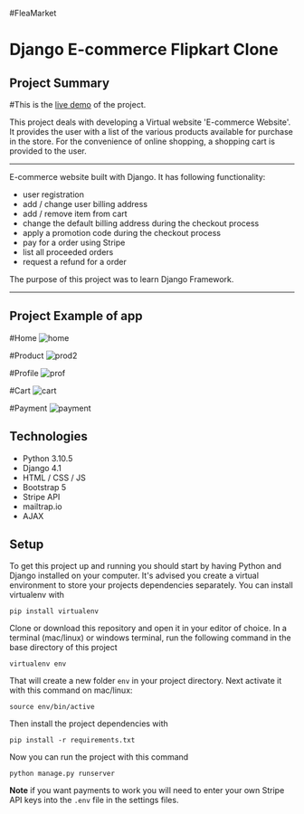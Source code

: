 #FleaMarket
# Django E-commerce Flipkart Clone
## Project Summary
#This is the [live demo](https://mubinattar.pythonanywhere.com/) of the project.


This project deals with developing a Virtual website 'E-commerce Website'. It provides the user with a list of the various products available for purchase in the store. For the convenience of online shopping, a shopping cart is provided to the user.

---
E-commerce website built with Django. It has following functionality:
- user registration
- add / change user billing address
- add / remove item from cart
- change the default billing address during the checkout process
- apply a promotion code during the checkout process
- pay for a order using Stripe
- list all proceeded orders
- request a refund for a order

The purpose of this project was to learn Django Framework.

----

## Project Example of app

#Home
![home](https://user-images.githubusercontent.com/73256167/191462856-509a1670-f5d0-4685-9cd6-52bbd8f34d4e.png)

#Product
![prod2](https://user-images.githubusercontent.com/73256167/191462975-b57a7736-9c60-4930-9f16-350eff30a078.png)


#Profile
![prof](https://user-images.githubusercontent.com/73256167/191463122-3ad6e148-db01-42c0-b7ec-3f3b5b03efdf.png)

#Cart
![cart](https://user-images.githubusercontent.com/73256167/191463205-cae6d823-4c70-4d74-83f5-a9d9343675dc.png)

#Payment
![payment](https://user-images.githubusercontent.com/73256167/191463302-9c421a73-c216-40b5-ab4f-abf985924231.png)

## Technologies

- Python 3.10.5
- Django 4.1
- HTML / CSS / JS
- Bootstrap 5
- Stripe API
- mailtrap.io
- AJAX

## Setup

To get this project up and running you should start by having Python and Django installed on your computer. It's advised you create a virtual environment to store your projects dependencies separately. You can install virtualenv with

```
pip install virtualenv
```

Clone or download this repository and open it in your editor of choice. In a terminal (mac/linux) or windows terminal, run the following command in the base directory of this project

```
virtualenv env
```

That will create a new folder `env` in your project directory. Next activate it with this command on mac/linux:

```
source env/bin/active
```

Then install the project dependencies with

```
pip install -r requirements.txt
```

Now you can run the project with this command

```
python manage.py runserver
```

**Note** if you want payments to work you will need to enter your own Stripe API keys into the `.env` file in the settings files.

